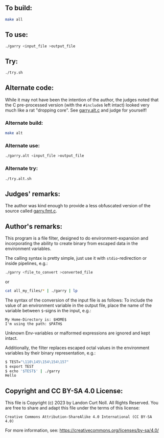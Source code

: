 ## To build:

```sh
make all
```


## To use:

```sh
./garry <input_file >output_file
```


## Try:

```sh
./try.sh
```


## Alternate code:

While it may not have been the intention of the author, the
judges noted that the C pre-processed version (with the `#include`s
left intact) looked very much like a rat "dropping core".  See
[garry.alt.c](garry.alt.c) and judge for yourself!


### Alternate build:

```sh
make alt
```


### Alternate use:

```sh
./garry.alt <input_file >output_file
```


### Alternate try:

```sh
./try.alt.sh
```


## Judges' remarks:

The author was kind enough to provide a less obfuscated version of
the source called [garry.fmt.c](garry.fmt.c).


## Author's remarks:

This program is a file filter, designed to do environment-expansion and
incorporating the ability to create binary from escaped data in the
environment variables.

The calling syntax is pretty simple, just use it with `stdio`-redirection
or inside pipelines, e.g.:

```sh
./garry <file_to_convert >converted_file
```

or

```sh
cat all_my_files/* | ./garry | lp
```

The syntax of the conversion of the input file is as follows: To include the
value of an environment variable in the output file, place the name of the
variable between `$`-signs in the input, e.g.:

```
My Home-Directory is: $HOME$
I'm using the path: $PATH$
```

Unknown Env-variables or malformed expressions are ignored and kept intact.

Additionally, the filter replaces escaped octal values in the environment
variables by their binary representation, e.g.:

```sh
$ TEST="\110\145\154\154\157"
$ export TEST
$ echo '$TEST$' | ./garry
Hello
```


## Copyright and CC BY-SA 4.0 License:

This file is Copyright (c) 2023 by Landon Curt Noll.  All Rights Reserved.
You are free to share and adapt this file under the terms of this license:

    Creative Commons Attribution-ShareAlike 4.0 International (CC BY-SA 4.0)

For more information, see: https://creativecommons.org/licenses/by-sa/4.0/
